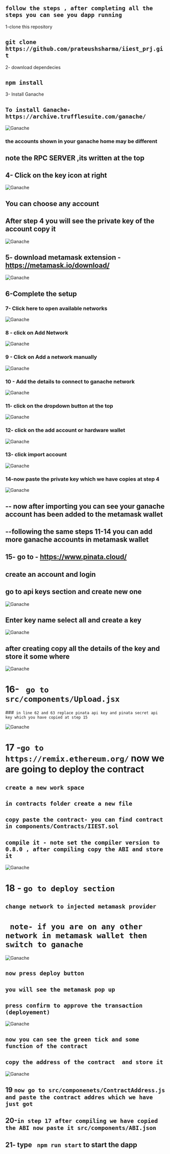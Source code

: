 ## ` follow the steps , after completing all the steps you can see you dapp running `
1-clone this repository
## ` git clone https://github.com/prateushsharma/iiest_prj.git `
2- download dependecies
## ` npm install `

3- Install Ganache 
## `To install Ganache- https://archive.trufflesuite.com/ganache/`

![Ganache](ignore_images/ignore_image_1.png)
### the accounts shown in your ganache home may be different
## note the RPC SERVER ,its written at the top

## 4- Click on the key icon at right
![Ganache](ignore_images/ignore_image_2.png)
## You can choose any account

## After step 4 you will see the private key of the account copy it 

![Ganache](ignore_images/ignore_image_3.png)

## 5- download metamask extension - https://metamask.io/download/
![Ganache](ignore_images/ignore_image_4.png)

## 6-Complete the setup

### 7- Click here to open available networks
![Ganache](ignore_images/ignore_image_5.png)

### 8 - click on Add Network 
![Ganache](ignore_images/ignore_image_6.png)

### 9 - Click on Add a network manually
![Ganache](ignore_images/ignore_image_7.png)

### 10 - Add the details to connect to ganache network
![Ganache](ignore_images/ignore_image_8.png)

### 11- click  on the dropdown button at the top 
![Ganache](ignore_images/ignore_image_9.png)

### 12- click on the add account or hardware wallet
![Ganache](ignore_images/ignore_image_10.png)

### 13- click import account
![Ganache](ignore_images/ignore_image_11.png)

### 14-now paste the private key which we have copies at step 4
![Ganache](ignore_images/ignore_image_12.png)

## -- now after importing you can see your ganache account has been added to the metamask wallet
## --following the same steps 11-14 you can add more ganache accounts in metamask wallet


## 15- go to - https://www.pinata.cloud/
 ##  create an account and login
 ## go to api keys section and create new one
 ![Ganache](ignore_images/ignore_image_13.png)

 ## Enter key name select all and create a key
 
 ![Ganache](ignore_images/ignore_image_14.png)

## after creating copy all the details of the key and store it some where
 ![Ganache](ignore_images/ignore_image_15.png)

 # 16- ` go to src/components/Upload.jsx`
 ###` in line 62 and 63 replace pinata api key and pinata secret api key which you have copied at step 15`

 ![Ganache](ignore_images/ignore_image_16.png)

 # 17 -` go to https://remix.ethereum.org/ ` now we are going to deploy the contract
 ## ` create a new work space `
 ## `in contracts folder create a new file`
 ## ` copy paste the contract- you can find contract in components/Contracts/IIEST.sol `
 ## ` compile it - note set the compiler version to 0.8.0 , after compiling copy the ABI and store it `
 ![Ganache](ignore_images/ignore_image_17.png)

 # 18 - ` go to deploy section `
 ## ` change network to injected metamask provider `
 # ` note- if you are on any other network in metamask wallet then switch to ganache`
 ![Ganache](ignore_images/ignore_image_18.png)
 ## ` now press deploy button `
 ## ` you will see the metamask pop up `
 ## ` press confirm to approve the transaction (deployement) `
 ![Ganache](ignore_images/ignore_image_19.png)
 ## ` now you can see the green tick and some function of the contract `
 ## ` copy the address of the contract  and store it `
 ![Ganache](ignore_images/ignore_image_20.png)

 ## 19 ` now go to src/componenets/ContractAddress.js  and paste the contract addres which we have just got `
 ## 20-` in step 17 after compiling we have copied the ABI now paste it src/components/ABI.json `
## 21- type ` npm run start` to start the dapp
